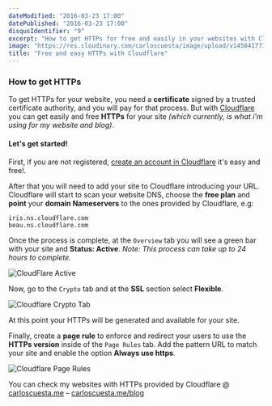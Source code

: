 ```yaml
---
dateModified: "2016-03-23 17:00"
datePublished: "2016-03-23 17:00"
disqusIdentifier: "9"
excerpt: "How to get HTTPs for free and easily in your websites with Cloudflare."
image: "https://res.cloudinary.com/carloscuesta/image/upload/v1458417733/brc35chtj5ru0mijckn0.png"
title: "Free and easy HTTPs with Cloudflare"
---
```


### How to get HTTPs

To get HTTPs for your website, you need a **certificate** signed by a trusted certificate authority, and you will pay for that process. But with [Cloudflare](https://cloudflare.com) you can get easily and free **HTTPs** for your site *(which currently, is what i'm using for my website and blog)*.

#### Let's get started!

First, if you are not registered, [create an account in Cloudflare](https://www.cloudflare.com/a/sign-up) it's easy and free!.

After that you will need to add your site to Cloudflare introducing your URL. Cloudflare will start to scan your website DNS, choose the **free plan** and **point** your **domain Nameservers** to the ones provided by Cloudflare, e.g:

```language-shell
iris.ns.cloudflare.com
beau.ns.cloudflare.com
```

Once the process is complete, at the `Overview` tab you will see a green bar with your site and **Status: Active**. *Note: This process can take up to 24 hours to complete.*

![CloudFlare Active](https://res.cloudinary.com/carloscuesta/image/upload/v1458416188/etfwmd9m0f21mookp4tz.png)

Now, go to the `Crypto` tab and at the **SSL** section select **Flexible**.

![Cloudflare Crypto Tab](https://res.cloudinary.com/carloscuesta/image/upload/v1458416193/s8rr9mdyfekvqlcrmgvv.png)

At this point your HTTPs will be generated and available for your site.

Finally, create a **page rule** to enforce and redirect your users to use the **HTTPs version** inside of the `Page Rules` tab. Add the pattern URL to match your site and enable the option **Always use https**.

![Cloudflare Page Rules](https://res.cloudinary.com/carloscuesta/image/upload/v1458416201/i8ouserwpmziojnqilla.png)

You can check my websites with HTTPs provided by Cloudflare @ [carloscuesta.me](https://carloscuesta.me) – [carloscuesta.me/blog](https://carloscuesta.me/blog)
